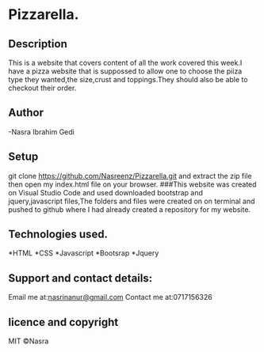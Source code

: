 # Pizzarella.
## Description
This  is a website that covers content of all the work covered this week.I have a pizza website that is suppossed to allow one to choose the piiza type they wanted,the size,crust and toppings.They should also be able to checkout their order.
## Author
-Nasra Ibrahim Gedi

## Setup
git clone https://github.com/Nasreenz/Pizzarella.git and extract the zip file then open my index.html file on your browser.
###This website was created on Visual Studio Code and used downloaded bootstrap and jquery,javascript files,The folders and files were created on on terminal and pushed to github where I had already created a repository for my website.

## Technologies used.
*HTML
*CSS
*Javascript
*Bootsrap
*Jquery

## Support and contact details:

Email me at:nasrinanur@gmail.com
Contact me at:0717156326
## licence and copyright
MIT &COPY;Nasra
